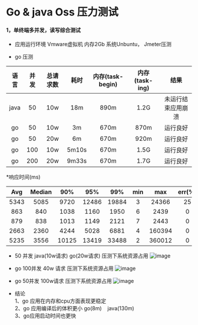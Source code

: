 # Go & java Oss 压力测试

#### 1，单终端多并发，读写综合测试
* 应用运行环境 Vmware虚拟机 内存2Gb 系统Unbuntu， Jmeter压测

* go 压测

| 语言 | 并发 | 总请求数 | 耗时 | 内存(task-begin) | 内存(task-ing) | 结果 |
|:--------:|:--------:|:--------:|:--------:|:--------:|:--------:|:--------:|
| java | 50 | 10w  | 18m  | 890m | 1.2G | 未运行结束应用崩溃 |
| go | 50 | 10w  | 3m | 670m | 870m | 运行良好 |
| go | 50 | 20w  | 6m | 670m | 920m | 运行良好 |
| go | 100 | 10w  | 5m10s | 670m | 1.5G | 运行良好 |
| go | 200 | 20w  | 9m33s | 670m | 1.7G | 运行良好 |


*响应时间(ms)

| Avg | Median | 90% | 95% | 99% | min | max | err(%) | throughtput/sec |
|:--------:|:--------:|:--------:|:--------:|:--------:|:--------:|:--------:|:--------:|:--------:|
| 5343 | 5085 | 9720 | 12486 | 19884 | 3 | 24366 | 25 | 92 |
| 863 | 840 | 1038 | 1160 | 1950 | 6 | 2439 | 0 | 553 |
| 879 | 838 | 1013 | 1149 | 2121 | 7 | 2443 | 0 | 553 |
| 2663 | 2360 | 4244 | 5028 | 6881 | 4 | 160394 | 0 | 308 |
| 5235 | 3556 | 10125 | 13419 | 33488 | 2 | 360012 | 0 | 349 |


* 50 并发 java(10w请求) go(20w请求) 压测下系统资源占用
![image](http://oss.lonhcloud.net/lhcenter/api/v1/oss/6,01ce9aea424037)

* go 100并发 40w 请求 压测下系统资源占用
![image](http://oss.lonhcloud.net/lhcenter/api/v1/oss/4,01ce9d3303efd9)

* go 50并发 100w请求 压测下系统资源占用
![image](http://oss.lonhcloud.net/lhcenter/api/v1/oss/4,01ce9f170b0463)


* 结论 <br>
1、go 应用在内存和cpu方面表现更稳定<br>
2、go 应用编译后的体积更小 go(8m)&nbsp;&nbsp;&nbsp;&nbsp;java(130m)<br>
3、go应用启动时间也更快